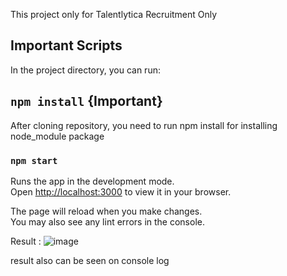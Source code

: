 This project only for Talentlytica Recruitment Only

## Important Scripts

In the project directory, you can run:

## `npm install` {Important}

After cloning repository, you need to run npm install for installing node_module package

### `npm start`

Runs the app in the development mode.\
Open [http://localhost:3000](http://localhost:3000) to view it in your browser.

The page will reload when you make changes.\
You may also see any lint errors in the console.

Result : 
![image](https://github.com/Rokkie2412/Talentlytica-TechnicalTest/assets/61289378/341b05d4-94ae-485f-9cd6-b49614547e8b)

result also can be seen on console log
